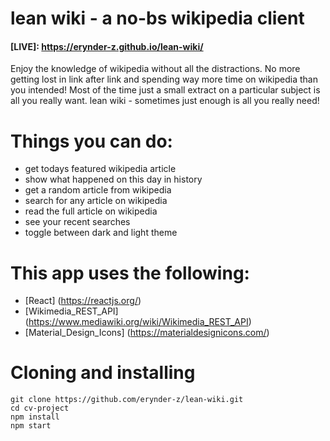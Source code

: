 # lean wiki - a no-bs wikipedia client

#### [LIVE]: https://erynder-z.github.io/lean-wiki/

Enjoy the knowledge of wikipedia without all the distractions. No more getting lost in link after link and spending way more time on wikipedia than you intended!
Most of the time just a small extract on a particular subject is all you really want.
lean wiki - sometimes just enough is all you really need!

# Things you can do:

- get todays featured wikipedia article
- show what happened on this day in history
- get a random article from wikipedia
- search for any article on wikipedia
- read the full article on wikipedia
- see your recent searches
- toggle between dark and light theme

# This app uses the following:

- [React] (https://reactjs.org/)
- [Wikimedia_REST_API] (https://www.mediawiki.org/wiki/Wikimedia_REST_API)
- [Material_Design_Icons] (https://materialdesignicons.com/)

# Cloning and installing

```
git clone https://github.com/erynder-z/lean-wiki.git
cd cv-project
npm install
npm start
```

